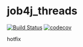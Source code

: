 # job4j_threads

[![Build Status](https://app.travis-ci.com/RaduKostashchuk/job4j_threads.svg?branch=master)](https://app.travis-ci.com/RaduKostashchuk/job4j_threads)
[![codecov](https://codecov.io/gh/RaduKostashchuk/job4j_threads/branch/master/graph/badge.svg?token=KK5D4IOLWT)](https://codecov.io/gh/RaduKostashchuk/job4j_threads)

hotfix